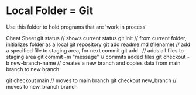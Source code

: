 # Local Folder = Git
Use this folder to hold programs that are 'work in process'

Cheat Sheet
git status // shows current status
git init // from current folder, initializes folder as a local git repository
git add readme.md (filename) // add a specified file to staging area, for next commit
git add . // adds all files to staging area
git commit -m "message" // commits added files
git checkout -b new-branch-name // creates a new branch and copies data from main branch to new branch

git checkout main // moves to main branch
git checkout new_branch // moves to new_branch branch

